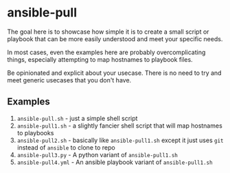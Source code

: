 # ansible-pull

The goal here is to showcase how simple it is to create a small script or playbook that can be more easily understood and meet your specific needs.

In most cases, even the examples here are probably overcomplicating things, especially attempting to map hostnames to playbook files.

Be opinionated and explicit about your usecase. There is no need to try and meet generic usecases that you don't have.

## Examples

1. `ansible-pull.sh` - just a simple shell script
1. `ansible-pull1.sh` - a slightly fancier shell script that will map hostnames to playbooks
1. `ansible-pull2.sh` - basically like `ansible-pull1.sh` except it just uses `git` instead of `ansible` to clone to repo
1. `ansible-pull3.py` - A python variant of `ansible-pull1.sh`
1. `ansible-pull4.yml` - An ansible playbook variant of `ansible-pull1.sh`
